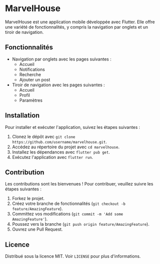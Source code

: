 # MarvelHouse

MarvelHouse est une application mobile développée avec Flutter. Elle offre une variété de fonctionnalités, y compris la navigation par onglets et un tiroir de navigation.

## Fonctionnalités

- Navigation par onglets avec les pages suivantes :
    - Accueil
    - Notifications
    - Recherche
    - Ajouter un post
- Tiroir de navigation avec les pages suivantes :
    - Accueil
    - Profil
    - Paramètres

## Installation

Pour installer et exécuter l'application, suivez les étapes suivantes :

1. Clonez le dépôt avec `git clone https://github.com/username/marvelhouse.git`.
2. Accédez au répertoire du projet avec `cd marvelhouse`.
3. Installez les dépendances avec `flutter pub get`.
4. Exécutez l'application avec `flutter run`.

## Contribution

Les contributions sont les bienvenues ! Pour contribuer, veuillez suivre les étapes suivantes :

1. Forkez le projet.
2. Créez votre branche de fonctionnalités (`git checkout -b feature/AmazingFeature`).
3. Committez vos modifications (`git commit -m 'Add some AmazingFeature'`).
4. Poussez vers la branche (`git push origin feature/AmazingFeature`).
5. Ouvrez une Pull Request.

## Licence

Distribué sous la licence MIT. Voir `LICENSE` pour plus d'informations.